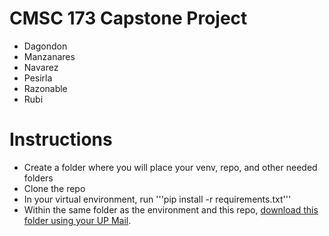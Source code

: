 # CMSC 173 Capstone Project
- Dagondon
- Manzanares
- Navarez
- Pesirla
- Razonable
- Rubi

# Instructions
- Create a folder where you will place your venv, repo, and other needed folders
- Clone the repo
- In your virtual environment, run '''pip install -r requirements.txt'''
- Within the same folder as the environment and this repo, [download this folder using your UP Mail](https://drive.google.com/drive/folders/1dSBdPqQKI26xiVnbks2u1y0SUE9Blava?usp=sharing).
